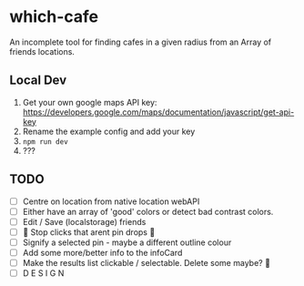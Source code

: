 # which-cafe

An incomplete tool for finding cafes in a given radius from an Array of friends locations.

## Local Dev

1. Get your own google maps API key: https://developers.google.com/maps/documentation/javascript/get-api-key
2. Rename the example config and add your key
3. `npm run dev`
4. ???

## TODO

- [ ] Centre on location from native location webAPI
- [ ] Either have an array of 'good' colors or detect bad contrast colors.
- [ ] Edit / Save (localstorage) friends
- [ ] :bug: Stop clicks that arent pin drops :shrug:
- [ ] Signify a selected pin - maybe a different outline colour
- [ ] Add some more/better info to the infoCard
- [ ] Make the results list clickable / selectable. Delete some maybe? :shrug:
- [ ] D E S I G N
